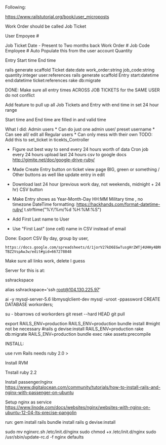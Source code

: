 Following:

https://www.railstutorial.org/book/user_microposts


Work Order should be called Job Ticket

User
	Empoyee #

Job Ticket
	Date - Present to Two months back
	Work Order #
	Job Code
	Employee #   Auto Populate this from the user account
	Quantity



Entry
	Start time
	End time



rails generate scaffold Ticket date:date work_order:string job_code:string quantity:integer user:references
rails generate scaffold Entry start:datetime end:datetime ticket:references
rake db:migrate




DONE:
Make sure all entry times ACROSS JOB TICKETS for the SAME USER do not conflict

Add feature to pull up all Job Tickets and Entry with end time in set 24 hour range

Start time and End time are filled in and valid time

What I did:
Admin users
    * Can do just one admin user/ preset username
    * Can see all/ edit all
  Regular users
    * Can only mess with their own
    TODO:
        Add this to set_ticket in ticekts_Controller
        
* Figure out best way to send every 24 hours worth of data
  Cron job every 24 hours upload last 24 hours csv to google docs
  http://gimite.net/doc/google-drive-ruby/
  
* Made Create Entry button on ticket view page BIG, green or something / Other buttons as well like update entry in edit

* Download last 24 hour (previous work day, not weekends, midnight + 24 hr) CSV button 

* Make Entry shows as Year-Month-Day HH:MM Military time , no timezone
    DateTime formatting:
    https://hackhands.com/format-datetime-ruby/
    t.strftime("%Y/%m/%d %H:%M:%S")
    
* Add First Last name to User
* Use "First Last" (one cell) name in CSV instead of email



Done:
Export CSV
	By day, group by user,

	https://docs.google.com/spreadsheets/d/1jorV27kD6EGwTusgHrZWTj4UHHy4BRH-TBZ2VspAwJw/edit#gid=667278848

Make sure all links work, delete I guess


Server for this is at:

sshrackspace

alias sshrackspace='ssh root@104.130.225.97'

ai -y mysql-server-5.6 libmysqlclient-dev
mysql -uroot -ppassword
CREATE DATABASE workorders;

su -  bbarrows
cd workorders
git reset --hard HEAD
git pull

export RAILS_ENV=production
RAILS_ENV=production bundle install
#might not be necessary
#rails g devise:install
RAILS_ENV=production rake db:migrate
RAILS_ENV=production bundle exec rake assets:precompile

INSTALL:

use rvm
Rails needs ruby 2.0 >

Install RVM

Tnstall ruby 2.2

Install passenger/nginx
https://www.digitalocean.com/community/tutorials/how-to-install-rails-and-nginx-with-passenger-on-ubuntu

Setup nginx as service
https://www.linode.com/docs/websites/nginx/websites-with-nginx-on-ubuntu-12-04-lts-precise-pangolin

run:
gem install rails
bundle install
rails g devise:install


sudo mv nginxrc.sh /etc/init.d/nginx
sudo chmod +x /etc/init.d/nginx
sudo /usr/sbin/update-rc.d -f nginx defaults
